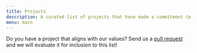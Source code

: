 ```yaml
---
title: Projects
description: A curated list of projects that have made a commitment to providing safe, inclusive communities that welcome and mentor new contributors.
menu: main
---
```


Do you have a project that aligns with our values? Send us a [pull request][pr] and we will evaluate it for inclusion to this list!

[pr]: https://github.com/gophersource/gophersource.com/blob/master/CONTRIBUTING.md